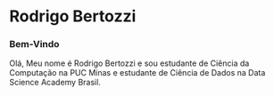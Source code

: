 # Rodrigo Bertozzi

### Bem-Vindo
<!--
**rodrigobertozzi/rodrigobertozzi** is a ✨ _special_ ✨ repository because its `README.md` (this file) appears on your GitHub profile.
-->
Olá, Meu nome é Rodrigo Bertozzi e sou estudante de Ciência da Computação na PUC Minas e estudante de Ciência de Dados na Data Science Academy Brasil. 

